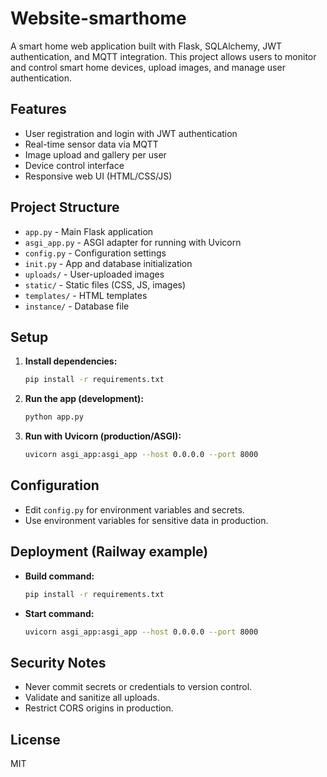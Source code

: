 # Website-smarthome

A smart home web application built with Flask, SQLAlchemy, JWT authentication, and MQTT integration. This project allows users to monitor and control smart home devices, upload images, and manage user authentication.

## Features
- User registration and login with JWT authentication
- Real-time sensor data via MQTT
- Image upload and gallery per user
- Device control interface
- Responsive web UI (HTML/CSS/JS)

## Project Structure
- `app.py` - Main Flask application
- `asgi_app.py` - ASGI adapter for running with Uvicorn
- `config.py` - Configuration settings
- `init.py` - App and database initialization
- `uploads/` - User-uploaded images
- `static/` - Static files (CSS, JS, images)
- `templates/` - HTML templates
- `instance/` - Database file

## Setup
1. **Install dependencies:**
   ```bash
   pip install -r requirements.txt
   ```
2. **Run the app (development):**
   ```bash
   python app.py
   ```
3. **Run with Uvicorn (production/ASGI):**
   ```bash
   uvicorn asgi_app:asgi_app --host 0.0.0.0 --port 8000
   ```

## Configuration
- Edit `config.py` for environment variables and secrets.
- Use environment variables for sensitive data in production.

## Deployment (Railway example)
- **Build command:**
  ```bash
  pip install -r requirements.txt
  ```
- **Start command:**
  ```bash
  uvicorn asgi_app:asgi_app --host 0.0.0.0 --port 8000
  ```

## Security Notes
- Never commit secrets or credentials to version control.
- Validate and sanitize all uploads.
- Restrict CORS origins in production.

## License
MIT
